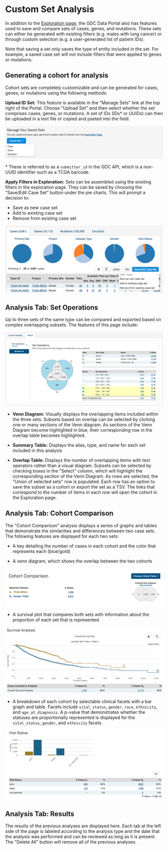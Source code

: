 # Custom Set Analysis

In addition to the [Exploration page](Exploration.md), the GDC Data Portal also has features used to save and compare sets of cases, genes, and mutations. These sets can either be generated with existing filters (e.g. males with lung cancer) or through custom selection (e.g. a user-generated list of patient IDs).

Note that saving a set only saves the type of entity included in the set. For example, a saved case set will not include filters that were applied to genes or mutations.

## Generating a cohort for analysis

Cohort sets are completely customizable and can be generated for cases, genes, or mutations using the following methods:

__Upload ID Set:__ This feature is available in the "Manage Sets" link at the top right of the Portal. Choose "Upload Set" and then select whether the set comprises cases, genes, or mutations. A set of IDs (IDs* or UUIDs) can then be uploaded in a text file or copied and pasted into the field.

[![Upload Set](images/GDC-UploadSet-Cohort.png)](images/GDC-UploadSet-Cohort.png "Click to see the full image.")

\* These is referred to as a `submitter_id` in the GDC API, which is a non-UUID identifier such as a TCGA barcode.

__Apply Filters in Exploration:__ Sets can be assembled using the existing filters in the exploration page.  They can be saved by choosing the "Save/Edit Case Set" button under the pie charts. This will prompt a decision to:
* Save as new case set
* Add to existing case set
* Remove from existing case set

[![Exploration Set](images/GDC-ExplorationSet-Cohort.png)](images/GDC-ExplorationSet-Cohort.png "Click to see the full image.")

## Analysis Tab: Set Operations

Up to three sets of the same type can be compared and exported based on complex overlapping subsets. The features of this page include:

[![Set Operations](images/GDC-SetOpsFull-Cohort.png)](images/GDC-SetOpsFull-Cohort.png "Click to see the full image.")

* __Venn Diagram:__ Visually displays the overlapping items included within the three sets. Subsets based on overlap can be selected by clicking one or many sections of the Venn diagram. As sections of the Venn Diagram become highlighted in blue, their corresponding row in the overlap table becomes highlighted.  

* __Summary Table:__ Displays the alias, type, and name for each set included in this analysis

* __Overlap Table:__ Displays the number of overlapping items with text operators rather than a visual diagram.  Subsets can be selected by checking boxes in the "Select" column, which will highlight the corresponding section of the Venn Diagram. As rows are selected, the "Union of selected sets" row is populated. Each row has an option to save the subset as a cohort or export the set as a TSV. The links that correspond to the number of items in each row will open the cohort in the Exploration page.  


## Analysis Tab: Cohort Comparison

The "Cohort Comparison" analysis displays a series of graphs and tables that demonstrate the similarities and differences between two case sets. The following features are displayed for each two sets:

* A key detailing the number of cases in each cohort and the color that represents each (blue/gold)

* A venn diagram, which shows the overlap between the two cohorts

[![Venn Cohort](images/GDC-VennD-Cohort.png)](images/GDC-VennD-Cohort.png "Click to see the full image.")

* A survival plot that compares both sets with information about the proportion of each set that is represented

[![Survival Cohort](images/GDC-Survival-Cohort.png)](images/GDC-Survival-Cohort.png "Click to see the full image.")

* A breakdown of each cohort by selectable clinical facets with a bar graph and table. Facets include `vital_status`, `gender`, `race`, `ethnicity`, and `age_at_diagnosis`.  A p-value that demonstrates whether the statuses are proportionally represented is displayed for the `vital_status`, `gender`, and `ethnicity` facets.  

[![Clinical Cohort](images/GDC-Clinical-Cohort.png)](images/GDC-Clinical-Cohort.png "Click to see the full image.")

## Analysis Tab: Results

The results of the previous analyses are displayed here. Each tab at the left side of the page is labeled according to the analysis type and the date that the analysis was performed and can be reviewed as long as it is present. The "Delete All" button will remove all of the previous analyses.  
